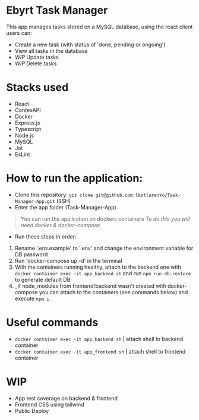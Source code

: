 <!-- readme adapted/inspired from @SamuelDAlencar -->
# Ebyrt Task Manager

This app manages tasks stored on a MySQL database, using the react client users can: 
- Create a new task (with status of 'done, pending or ongoing')
- View all tasks in the database
- *WIP* Update tasks 
- *WIP* Delete tasks

# Stacks used

- React
- ContexAPI
- Docker
- Express.js
- Typescript
- Node.js
- MySQL
- Joi
- EsLint

# How to run the application:

* Clone this repository: `git clone git@github.com:lkotlarenko/Task-Manager-App.git` (SSH)
* Enter the app folder (Task-Manager-App)
 > You can run the application on dockers containers
 > _To do this you will need docker & docker-compose_
* Run these steps in order:
1. Rename '.env.example' to '.env' and change the environment variable for DB password
2. Run 'docker-compose up -d' in the terminal
3. With the containers running healthy, attach to the backend one with `docker container exec -it app_backend sh` and run `npm run db:restore` to generate default DB
4. _if node_modules from frontend/backend wasn't created with docker-compose you can attach to the containers (see commands below) and execute `npm i`

# Useful commands

 - `docker container exec -it app_backend sh` | attach shell to backend container
 - `docker container exec -it app_frontend sh` | attach shell to frontend container

# WIP

- App test coverage on backend & frontend
- Frontend CSS using tailwind
- Public Deploy
